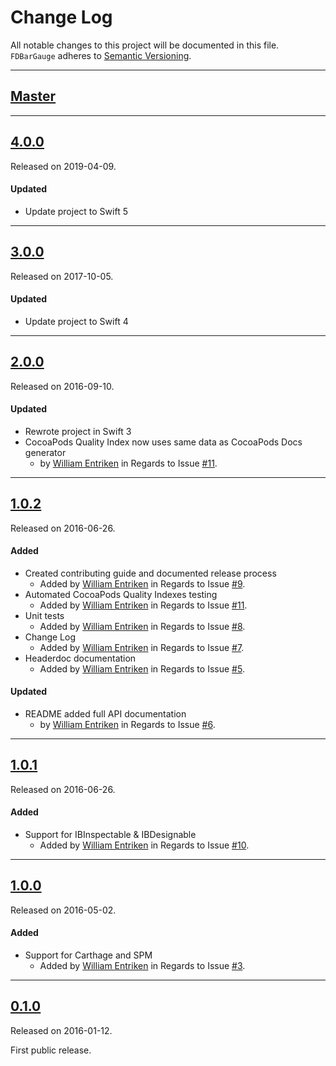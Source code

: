 # Change Log
All notable changes to this project will be documented in this file.
`FDBarGauge` adheres to [Semantic Versioning](http://semver.org/).

---

## [Master](https://github.com/fulldecent/FDBarGauge/compare/4.0.0...master)

---

## [4.0.0](https://github.com/fulldecent/FDBarGauge/releases/tag/4.0.0)
Released on 2019-04-09.

#### Updated
- Update project to Swift 5

---

## [3.0.0](https://github.com/fulldecent/FDBarGauge/releases/tag/3.0.0)
Released on 2017-10-05.

#### Updated
- Update project to Swift 4

---

## [2.0.0](https://github.com/fulldecent/FDBarGauge/releases/tag/2.0.0)
Released on 2016-09-10.

#### Updated
- Rewrote project in Swift 3
- CocoaPods Quality Index now uses same data as CocoaPods Docs generator
  -  by [William Entriken](https://github.com/fulldecent) in Regards to Issue
  [#11](https://github.com/fulldecent/FDBarGauge/issues/11).

---

## [1.0.2](https://github.com/fulldecent/FDBarGauge/releases/tag/1.0.2)
Released on 2016-06-26.

#### Added
- Created contributing guide and documented release process
  - Added by [William Entriken](https://github.com/fulldecent) in Regards to Issue
  [#9](https://github.com/fulldecent/FDBarGauge/issues/9).
- Automated CocoaPods Quality Indexes testing
  - Added by [William Entriken](https://github.com/fulldecent) in Regards to Issue
  [#11](https://github.com/fulldecent/FDBarGauge/issues/11).
- Unit tests
  - Added by [William Entriken](https://github.com/fulldecent) in Regards to Issue
  [#8](https://github.com/fulldecent/FDBarGauge/issues/8).
- Change Log
  - Added by [William Entriken](https://github.com/fulldecent) in Regards to Issue
  [#7](https://github.com/fulldecent/FDBarGauge/issues/7).
- Headerdoc documentation
  - Added by [William Entriken](https://github.com/fulldecent) in Regards to Issue
  [#5](https://github.com/fulldecent/FDBarGauge/issues/5).

#### Updated
- README added full API documentation
  -  by [William Entriken](https://github.com/fulldecent) in Regards to Issue
  [#6](https://github.com/fulldecent/FDBarGauge/issues/6).


---

## [1.0.1](https://github.com/fulldecent/FDBarGauge/releases/tag/1.0.1)
Released on 2016-06-26.

#### Added
- Support for IBInspectable & IBDesignable
  - Added by [William Entriken](https://github.com/fulldecent) in Regards to Issue
  [#10](https://github.com/fulldecent/FDBarGauge/issues/10).

---

## [1.0.0](https://github.com/fulldecent/FDBarGauge/releases/tag/1.0.0)
Released on 2016-05-02.

#### Added
- Support for Carthage and SPM
  - Added by [William Entriken](https://github.com/fulldecent) in Regards to Issue
  [#3](https://github.com/fulldecent/FDBarGauge/issues/3).

---

## [0.1.0](https://github.com/fulldecent/FDBarGauge/releases/tag/0.1.0)
Released on 2016-01-12.

First public release.
